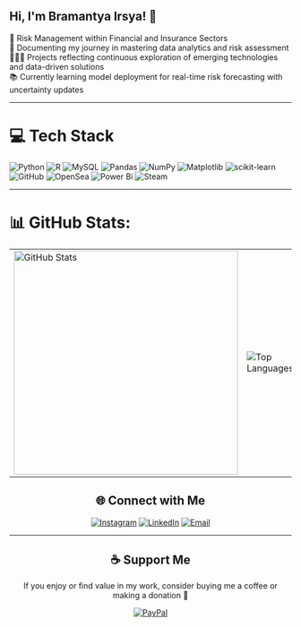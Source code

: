 ## Hi, I'm Bramantya Irsya! 👋

🚀 Risk Management within Financial and Insurance Sectors  
📒 Documenting my journey in mastering data analytics and risk assessment  
👨🏻‍💻 Projects reflecting continuous exploration of emerging technologies and data-driven solutions  
📚 Currently learning model deployment for real-time risk forecasting with uncertainty updates

---

# 💻 Tech Stack

<div>

![Python](https://img.shields.io/badge/python-3670A0?style=flat&logo=python&logoColor=ffdd54) ![R](https://img.shields.io/badge/r-%23276DC3.svg?style=flat&logo=r&logoColor=white) ![MySQL](https://img.shields.io/badge/mysql-4479A1.svg?style=flat&logo=mysql&logoColor=white) ![Pandas](https://img.shields.io/badge/pandas-%23150458.svg?style=flat&logo=pandas&logoColor=white) ![NumPy](https://img.shields.io/badge/numpy-%23013243.svg?style=flat&logo=numpy&logoColor=white) ![Matplotlib](https://img.shields.io/badge/Matplotlib-%23ffffff.svg?style=flat&logo=Matplotlib&logoColor=black) ![scikit-learn](https://img.shields.io/badge/scikit--learn-%23F7931E.svg?style=flat&logo=scikit-learn&logoColor=white) ![GitHub](https://img.shields.io/badge/github-%23121011.svg?style=flat&logo=github&logoColor=white) ![OpenSea](https://img.shields.io/badge/OpenSea-%232081E2.svg?style=flat&logo=opensea&logoColor=white) ![Power Bi](https://img.shields.io/badge/power_bi-F2C811?style=flat&logo=powerbi&logoColor=black) ![Steam](https://img.shields.io/badge/steam-%23000000.svg?style=flat&logo=steam&logoColor=white)

</div>

---

# 📊 GitHub Stats:

<table align="center">
  <tr>
    <td>
      <img src="https://github-readme-stats.vercel.app/api?username=bramantirs&show_icons=true&theme=dark&hide_border=false" alt="GitHub Stats" width="400" />
    </td>
    <td>
      <img src="https://github-readme-stats.vercel.app/api/top-langs/?username=bramantirs&theme=dark&hide_border=false&layout=compact" alt="Top Languages" />
    </td>
  </tr>
</table>

<div align="center">

## 🌐 Connect with Me

[![Instagram](https://img.shields.io/badge/Instagram-%23E4405F.svg?logo=Instagram&logoColor=white)](https://www.instagram.com/bramantirs/) 
[![LinkedIn](https://img.shields.io/badge/LinkedIn-%230077B5.svg?logo=linkedin&logoColor=white)](https://www.linkedin.com/in/bramantirs/) 
[![Email](https://img.shields.io/badge/Email-D14836?logo=gmail&logoColor=white)](mailto:bramantyairsyaa@gmail.com)

</div>

---

<div align="center">

## ☕ Support Me

If you enjoy or find value in my work, consider buying me a coffee or making a donation 💖

[![PayPal](https://img.shields.io/badge/PayPal-00457C?style=for-the-badge&logo=paypal&logoColor=white)](https://paypal.me/@bramirs)

</div>
